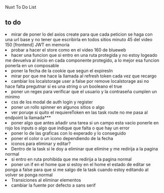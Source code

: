 Nuxt To Do List

## to do
<li>mirar de poner lo del axios create para que cada peticion se haga con una url  base y no tener que escribirla en todos sitios minuto 45 del video 150 [frontend] JWT en memoria </li>
<li>probar a hacer el store como en el video 160 de blueweb </li>
<li>hacer una funcion que si entro en una ruta protegida y no estoy logeado me devuelva al inicio en cada componente protegido, a lo mejor esa funcion ponerla en un composable</li>
<li>poner la fecha de la cookie que segun el expiresIn </li>
<li>mirar por que me hace la llamada al refresh token cada vez que recargo  </li>
<li>cambiar los localstorage user a false por remove localstorage asi no hace falta pregutnar si es una string o un booleano el true </li>
<li>poner un regex para verificar que el usuario y la contraseña cumplen un minimo  </li>
<li>css de los modal de auth login y register</li>
<li>poner un rollo spinner en algunos sitios o algo</li>
<li>ver poruqe si quito el requiereToken en las task route no me pasa al endpoint la llamada*** </li>
<li>poner algo que antes añadir una tarea si un campo esta vacio ponerle en rojo los inputs o algo que indique que falta o que hay un error </li>
<li>poner lo de las graficas con lo experado y lo conseguido </li>
<li>poner el color o un icono dependiendo de la fecha</li>
<li> iconos para eliminar y editar?</li>
<li> Dentro de la task si le doy a eliminar que elimine y me redirija a la pagina normal </li>
<li> si entro en ruta prohibida que me redirija a la pagina normal </li>
<li> poner un if en el home que si estoy en el home el estado de editar se ponga a false para que si me salgo de la task cuando estoy editando al volver se ponga normal </li>
<li>Transiciones al eliminar elementos</li>
<li>cambiar la fuente por defecto a sans serif</li>


